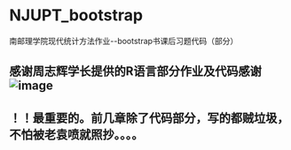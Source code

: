 # NJUPT_bootstrap
南邮理学院现代统计方法作业--bootstrap书课后习题代码（部分）
## 感谢周志辉学长提供的R语言部分作业及代码感谢![image](https://user-images.githubusercontent.com/45477447/124266212-41632e00-db69-11eb-8d4a-a0bb7b31c546.png)
## ！！最重要的。前几章除了代码部分，写的都贼垃圾，不怕被老袁喷就照抄。。。。
